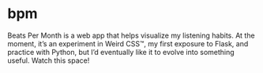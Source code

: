 bpm
===

Beats Per Month is a web app that helps visualize my listening habits. At the moment, it’s an experiment in Weird CSS™, my first exposure to Flask, and practice with Python, but I’d eventually like it to evolve into something useful. Watch this space!
